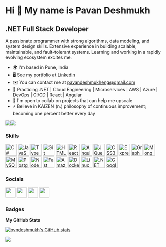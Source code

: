 Hi 👋 My name is Pavan Deshmukh
===============================

.NET Full Stack Developer
-------------------

A passionate programmer with strong algorithms, data modeling, and system design skills. Extensive experience in building scalable, maintainable, and fault-tolerant systems. Learning and working in a rapidly evolving ecosystem excites me.

* 🌍  I'm based in Pune, India
* 🖥️  See my portfolio at [LinkedIn](http://https://www.linkedin.com/in/pvndeshmukh)
* ✉️  You can contact me at [pavandeshmukheng@gmail.com](mailto:pavandeshmukheng@gmail.com)
* 🧠  Practicing .NET | Cloud Engineering | Microservices | AWS | Azure | DevOps | CI/CD | React | Angular
* 🤝  I'm open to collab on projects that can help me upscale
* ⚡  Believe in KAIZEN (n.) philosophy of continuous improvement; becoming one percent better every day

<a href="https://www.github.com/pvndeshmukh" target="_blank" rel="noreferrer"><img
src="https://img.shields.io/github/followers/pvndeshmukh?logo=github&style=for-the-badge&color=0891b2&labelColor=1c1917" /></a><a href="https://www.x.com/pvndeshmukh" target="_blank" rel="noreferrer"><img
src="https://img.shields.io/twitter/follow/pvndeshmukh?logo=twitter&style=for-the-badge&color=0891b2&labelColor=1c1917"
/></a>

### Skills
<p align="left">
<a href="https://docs.microsoft.com/en-us/dotnet/csharp/" target="_blank" rel="noreferrer"><img src="https://raw.githubusercontent.com/danielcranney/readme-generator/main/public/icons/skills/csharp-colored.svg" alt="C#" width="36" height="36"></a></div>
   <a href="https://developer.mozilla.org/en-US/docs/Web/JavaScript" target="_blank" rel="noreferrer"><img src="https://raw.githubusercontent.com/danielcranney/readme-generator/main/public/icons/skills/javascript-colored.svg" alt="JavaScript" width="36" height="36"></a></div>
   <a href="https://www.typescriptlang.org/" target="_blank" rel="noreferrer"><img src="https://raw.githubusercontent.com/danielcranney/readme-generator/main/public/icons/skills/typescript-colored.svg" alt="TypeScript" width="36" height="36"></a></div>
   <a href="https://git-scm.com/" target="_blank" rel="noreferrer"><img src="https://raw.githubusercontent.com/danielcranney/readme-generator/main/public/icons/skills/git-colored.svg" alt="Git" width="36" height="36"></a></div>
   <a href="https://developer.mozilla.org/en-US/docs/Glossary/HTML5" target="_blank" rel="noreferrer"><img src="https://raw.githubusercontent.com/danielcranney/readme-generator/main/public/icons/skills/html5-colored.svg" alt="HTML5" width="36" height="36"></a></div>
   <a href="https://reactjs.org/" target="_blank" rel="noreferrer"><img src="https://raw.githubusercontent.com/danielcranney/readme-generator/main/public/icons/skills/react-colored.svg" alt="React" width="36" height="36"></a></div>
   <a href="https://angular.io/" target="_blank" rel="noreferrer"><img src="https://raw.githubusercontent.com/danielcranney/readme-generator/main/public/icons/skills/angularjs-colored.svg" alt="Angular" width="36" height="36"></a></div>
   <a href="https://jquery.com/" target="_blank" rel="noreferrer"><img src="https://raw.githubusercontent.com/danielcranney/readme-generator/main/public/icons/skills/jquery-colored.svg" alt="JQuery" width="36" height="36"></a></div>
   <a href="https://www.w3.org/TR/CSS/#css" target="_blank" rel="noreferrer"><img src="https://raw.githubusercontent.com/danielcranney/readme-generator/main/public/icons/skills/css3-colored.svg" alt="CSS3" width="36" height="36"></a></div>
   <a href="https://expressjs.com/" target="_blank" rel="noreferrer"><img src="https://raw.githubusercontent.com/danielcranney/readme-generator/main/public/icons/skills/express-colored-dark.svg" alt="Express" width="36" height="36"></a></div>
   <a href="https://graphql.org/" target="_blank" rel="noreferrer"><img src="https://raw.githubusercontent.com/danielcranney/readme-generator/main/public/icons/skills/graphql-colored.svg" alt="GraphQL" width="36" height="36"></a></div>
   <a href="https://www.mongodb.com/" target="_blank" rel="noreferrer"><img src="https://raw.githubusercontent.com/danielcranney/readme-generator/main/public/icons/skills/mongodb-colored.svg" alt="MongoDB" width="36" height="36"></a></div>
   <a href="https://www.mysql.com/" target="_blank" rel="noreferrer"><img src="https://raw.githubusercontent.com/danielcranney/readme-generator/main/public/icons/skills/mysql-colored.svg" alt="MySQL" width="36" height="36"></a></div>
   <a href="https://www.postgresql.org/" target="_blank" rel="noreferrer"><img src="https://raw.githubusercontent.com/danielcranney/readme-generator/main/public/icons/skills/postgresql-colored.svg" alt="PostgreSQL" width="36" height="36"></a></div>
   <a href="https://nodejs.org/en/" target="_blank" rel="noreferrer"><img src="https://raw.githubusercontent.com/danielcranney/readme-generator/main/public/icons/skills/nodejs-colored.svg" alt="NodeJS" width="36" height="36"></a></div>
   <a href="https://fastapi.tiangolo.com/" target="_blank" rel="noreferrer"><img src="https://raw.githubusercontent.com/danielcranney/readme-generator/main/public/icons/skills/fastapi-colored.svg" alt="Fast API" width="36" height="36"></a></div>
   <a href="https://aws.amazon.com" target="_blank" rel="noreferrer"><img src="https://raw.githubusercontent.com/danielcranney/readme-generator/main/public/icons/skills/aws-colored-dark.svg" alt="Amazon Web Services" width="36" height="36"></a></div>
   <a href="https://www.docker.com/" target="_blank" rel="noreferrer"><img src="https://raw.githubusercontent.com/danielcranney/readme-generator/main/public/icons/skills/docker-colored.svg" alt="Docker" width="36" height="36"></a></div>
   <a href="https://www.linux.org" target="_blank" rel="noreferrer"><img src="https://raw.githubusercontent.com/danielcranney/readme-generator/main/public/icons/skills/linux-colored.svg" alt="Linux" width="36" height="36"></a></div>
   <a href="https://dotnet.microsoft.com/en-us/" target="_blank" rel="noreferrer"><img src="https://raw.githubusercontent.com/danielcranney/readme-generator/main/public/icons/skills/dot-net-colored.svg" alt=".NET" width="36" height="36"></a></div>
   <a href="https://cloud.google.com/" target="_blank" rel="noreferrer"><img src="https://raw.githubusercontent.com/danielcranney/readme-generator/main/public/icons/skills/googlecloud-colored.svg" alt="Google Cloud" width="36" height="36"></a></div>
</p>

### Socials
<p align="left"> 
<a target="_blank" rel="noreferrer" href="https://www.github.com/pvndeshmukh"><img height="32" width="32" src="https://raw.githubusercontent.com/danielcranney/readme-generator/main/public/icons/socials/github-dark.svg"></a>
<a target="_blank" rel="noreferrer" href="https://www.x.com/pvndeshmukh"><img height="32" width="32" src="https://raw.githubusercontent.com/danielcranney/readme-generator/main/public/icons/socials/twitter-dark.svg"></a>
<a target="_blank" rel="noreferrer" href="https://www.linkedin.com/in/pvndeshmukh"><img height="32" width="32" src="https://raw.githubusercontent.com/danielcranney/readme-generator/main/public/icons/socials/linkedin.svg"></a>
<a target="_blank" rel="noreferrer" href="https://www.stackoverflow.com/users/4636333/pvndeshmukh"><img height="32" width="32" src="https://raw.githubusercontent.com/danielcranney/readme-generator/main/public/icons/socials/stackoverflow.svg"></a>
</p>

### Badges

<b>My GitHub Stats</b>

<a href="http://www.github.com/pvndeshmukh"><img src="https://github-readme-stats.vercel.app/api?username=pvndeshmukh&show_icons=true&hide=&count_private=true&title_color=0891b2&text_color=ffffff&icon_color=0891b2&bg_color=1c1917&hide_border=true&show_icons=true" alt="pvndeshmukh's GitHub stats" /></a>

<a href="http://www.github.com/pvndeshmukh"><img src="https://github-readme-streak-stats.herokuapp.com/?user=pvndeshmukh&stroke=ffffff&background=1c1917&ring=0891b2&fire=0891b2&currStreakNum=ffffff&currStreakLabel=0891b2&sideNums=ffffff&sideLabels=ffffff&dates=ffffff&hide_border=true" /></a>
